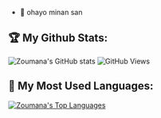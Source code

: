 - 👋 ohayo minan san


## 🏆 My Github Stats:
![Zoumana's GitHub stats](https://github-readme-stats.vercel.app/api?username=SemPhares&hide_title=false&count_private=true&show_icons=true&theme=tokyonight)
![GitHub Views](https://komarev.com/ghpvc/?username=SemPhares)

## 🏅 My Most Used Languages:
[![Zoumana's Top Languages](https://github-readme-stats.vercel.app/api/top-langs/?username=SemPhares&hide=javascript,html)](https://github.com/SemPhares/github-readme-stats)

<!---
SemPhares/SemPhares is a ✨ special ✨ repository because its `README.md` (this file) appears on your GitHub profile.
You can click the Preview link to take a look at your changes.
--->

